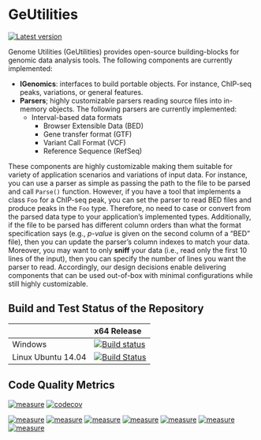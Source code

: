 # GeUtilities 
[![Latest version](https://img.shields.io/nuget/v/Genometric.GeUtilities.svg?style=for-the-badge)](https://www.nuget.org/packages/Genometric.GeUtilities/)

Genome Utilities (GeUtilities) provides open-source building-blocks for genomic data analysis tools. The following components are currently implemented: 
-	**IGenomics**: interfaces to build portable objects. For instance, ChIP-seq peaks, variations, or general features. 
-	**Parsers**; highly customizable parsers reading source files into in-memory objects. The following parsers are currently implemented:
    - Interval-based data formats
        - Browser Extensible Data (BED)
        - Gene transfer format (GTF)
        - Variant Call Format (VCF)
        - Reference Sequence (RefSeq)

These components are highly customizable making them suitable for variety of application scenarios and variations of input data. For instance, you can use a parser as simple as passing the path to the file to be parsed and call `Parse()` function. However, if you have a tool that implements a class `Foo` for a ChIP-seq peak, you can set the parser to read BED files and produce peaks in the `Foo` type. Therefore, no need to case or convert from the parsed data type to your application’s implemented types. Additionally, if the file to be parsed has different column orders than what the format specification says (e.g., _p-value_ is given on the second column of a “BED” file), then you can update the parser’s column indexes to match your data. Moreover, you may want to only **sniff** your data (i.e., read only the first 10 lines of the input), then you can specify the number of lines you want the parser to read. Accordingly, our design decisions enable delivering components that can be used out-of-box with minimal configurations while still highly customizable. 

## Build and Test Status of the Repository

|                    | x64 Release |
| :----------------- | :---------- |
| Windows            | [![Build status](https://ci.appveyor.com/api/projects/status/4pyyaxw3bx87yyd9?svg=true)](https://ci.appveyor.com/project/VJalili/geutilities) |
| Linux Ubuntu 14.04 | [![Build Status](https://travis-ci.org/Genometric/GeUtilities.svg?branch=travis.yml)](https://travis-ci.org/Genometric/GeUtilities) |


## Code Quality Metrics

[![measure](https://sonarcloud.io/api/project_badges/measure?project=geutilities&metric=alert_status)](https://sonarcloud.io/dashboard/index/geutilities)     [![codecov](https://codecov.io/gh/Genometric/GeUtilities/branch/master/graph/badge.svg)](https://codecov.io/gh/Genometric/GeUtilities)

[![measure](https://sonarcloud.io/api/project_badges/measure?project=geutilities&metric=sqale_rating)](https://sonarcloud.io/dashboard/index/geutilities)     [![measure](https://sonarcloud.io/api/project_badges/measure?project=geutilities&metric=reliability_rating)](https://sonarcloud.io/dashboard/index/geutilities)     [![measure](https://sonarcloud.io/api/project_badges/measure?project=geutilities&metric=security_rating)](https://sonarcloud.io/dashboard/index/geutilities)     [![measure](https://sonarcloud.io/api/project_badges/measure?project=geutilities&metric=ncloc)](https://sonarcloud.io/dashboard/index/geutilities)     [![measure](https://sonarcloud.io/api/project_badges/measure?project=geutilities&metric=bugs)](https://sonarcloud.io/dashboard/index/geutilities)     [![measure](https://sonarcloud.io/api/project_badges/measure?project=geutilities&metric=code_smells)](https://sonarcloud.io/dashboard/index/geutilities)     [![measure](https://sonarcloud.io/api/project_badges/measure?project=geutilities&metric=vulnerabilities)](https://sonarcloud.io/dashboard/index/geutilities)
